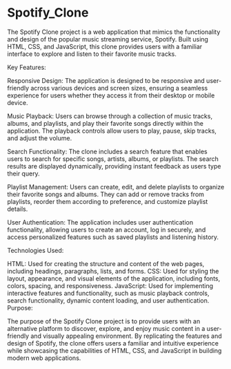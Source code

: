 # Spotify_Clone
The Spotify Clone project is a web application that mimics the functionality and design of the popular music streaming service, Spotify. Built using HTML, CSS, and JavaScript, this clone provides users with a familiar interface to explore and listen to their favorite music tracks.

Key Features:

Responsive Design: The application is designed to be responsive and user-friendly across various devices and screen sizes, ensuring a seamless experience for users whether they access it from their desktop or mobile device.

Music Playback: Users can browse through a collection of music tracks, albums, and playlists, and play their favorite songs directly within the application. The playback controls allow users to play, pause, skip tracks, and adjust the volume.

Search Functionality: The clone includes a search feature that enables users to search for specific songs, artists, albums, or playlists. The search results are displayed dynamically, providing instant feedback as users type their query.

Playlist Management: Users can create, edit, and delete playlists to organize their favorite songs and albums. They can add or remove tracks from playlists, reorder them according to preference, and customize playlist details.

User Authentication: The application includes user authentication functionality, allowing users to create an account, log in securely, and access personalized features such as saved playlists and listening history.

Technologies Used:

HTML: Used for creating the structure and content of the web pages, including headings, paragraphs, lists, and forms.
CSS: Used for styling the layout, appearance, and visual elements of the application, including fonts, colors, spacing, and responsiveness.
JavaScript: Used for implementing interactive features and functionality, such as music playback controls, search functionality, dynamic content loading, and user authentication.
Purpose:

The purpose of the Spotify Clone project is to provide users with an alternative platform to discover, explore, and enjoy music content in a user-friendly and visually appealing environment. By replicating the features and design of Spotify, the clone offers users a familiar and intuitive experience while showcasing the capabilities of HTML, CSS, and JavaScript in building modern web applications.
